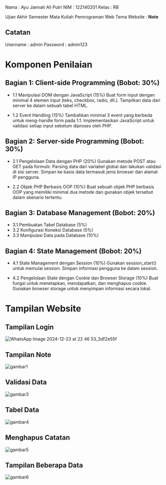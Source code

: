 Nama  : Ayu Jannati Ali Putri
NIM   : 122140201
Kelas : RB

Ujian Akhir Semester Mata Kuliah Pemrograman Web 
Tema Website : **Note**

## Catatan
Username  : admin
Password  : admin123

# Komponen Penilaian
## Bagian 1: Client-side Programming (Bobot: 30%)
- 1.1 Manipulasi DOM dengan JavaScript (15%)
  Buat form input dengan minimal 4 elemen input (teks, checkbox, radio, dll.).
  Tampilkan data dari server ke dalam sebuah tabel HTML.
  
- 1.2 Event Handling (15%)
  Tambahkan minimal 3 event yang berbeda untuk meng-handle form pada 1.1.
  Implementasikan JavaScript untuk validasi setiap input sebelum diproses oleh PHP.

## Bagian 2: Server-side Programming (Bobot: 30%)
- 2.1 Pengelolaan Data dengan PHP (20%)
  Gunakan metode POST atau GET pada formulir.
  Parsing data dari variabel global dan lakukan validasi di sisi server.
  Simpan ke basis data termasuk jenis browser dan alamat IP pengguna.
  
- 2.2 Objek PHP Berbasis OOP (10%)
  Buat sebuah objek PHP berbasis OOP yang memiliki minimal dua metode dan gunakan objek tersebut dalam skenario tertentu.

## Bagian 3: Database Management (Bobot: 20%)
- 3.1 Pembuatan Tabel Database (5%)
- 3.2 Konfigurasi Koneksi Database (5%)
- 3.3 Manipulasi Data pada Database (10%)

## Bagian 4: State Management (Bobot: 20%)
- 4.1 State Management dengan Session (10%)
  Gunakan session_start() untuk memulai session.
  Simpan informasi pengguna ke dalam session.
  
- 4.2 Pengelolaan State dengan Cookie dan Browser Storage (10%)
  Buat fungsi untuk menetapkan, mendapatkan, dan menghapus cookie.
  Gunakan browser storage untuk menyimpan informasi secara lokal.

# Tampilan Website
## Tampilan Login
![WhatsApp Image 2024-12-23 at 22 46 53_3df2e55f](https://github.com/user-attachments/assets/0a8d75fe-7a39-49a8-b8f4-2bf285aba3b2)
## Tampilan Note
![gambar1](https://github.com/user-attachments/assets/ad6e4965-966e-4907-be4e-620711e2f07f)
## Validasi Data
![gambar3](https://github.com/user-attachments/assets/e2c2811a-927d-4f1f-b283-5a0fe848f3fa)
## Tabel Data
![gambar4](https://github.com/user-attachments/assets/ad2b5897-6551-4d8e-8087-401612e71dcb)
## Menghapus Catatan 
![gambar5](https://github.com/user-attachments/assets/0f484e8b-7460-487d-be69-195db5330f19)
## Tampilan Beberapa Data
![gambar6](https://github.com/user-attachments/assets/bb3df9cb-3f2b-4a99-9f3c-95e7a8aaa953)

